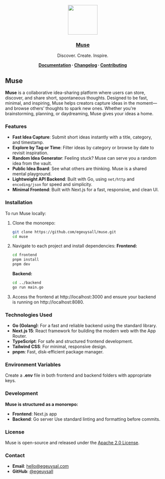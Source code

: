 <p align="center">
  <a href="https://www.muse.egeuysal.com/">
    <img src="https://res.cloudinary.com/dpgeyzgaw/image/upload/v1747082346/muse-logo.png" height="96">
    <h3 align="center">Muse</h3>
  </a>
</p>

<p align="center">
  Discover. Create. Inspire.
</p>

<p align="center">
  <strong>
    <a href="https://www.muse.egeuysal.com/docs">Documentation</a> ∙ 
    <a href="https://www.muse.egeuysal.com/changelog">Changelog</a> ∙ 
    <a href="CONTRIBUTING.md">Contributing</a>
  </strong>
</p>

## Muse

**Muse** is a collaborative idea-sharing platform where users can store, discover, and share short, spontaneous thoughts. Designed to be fast, minimal, and inspiring, Muse helps creators capture ideas in the moment—and browse others’ thoughts to spark new ones. Whether you're brainstorming, planning, or daydreaming, Muse gives your ideas a home.

### Features

- **Fast Idea Capture**: Submit short ideas instantly with a title, category, and timestamp.
- **Explore by Tag or Time**: Filter ideas by category or browse by date to revisit inspiration.
- **Random Idea Generator**: Feeling stuck? Muse can serve you a random idea from the vault.
- **Public Idea Board**: See what others are thinking. Muse is a shared mental playground.
- **Lightweight API Backend**: Built with Go, using `net/http` and `encoding/json` for speed and simplicity.
- **Minimal Frontend**: Built with Next.js for a fast, responsive, and clean UI.

### Installation

To run Muse locally:

1. Clone the monorepo:
   ```bash
   git clone https://github.com/egeuysall/muse.git
   cd muse
   ```
2. Navigate to each project and install dependencies:
   **Frontend:**
   ```bash
   cd frontend
   pnpm install
   pnpm dev
   ```
   **Backend:**
   ```bash
   cd ../backend
   go run main.go
   ```
3. Access the frontend at http://localhost:3000 and ensure your backend is running on http://localhost:8080.

### Technologies Used
- **Go (Golang)**: For a fast and reliable backend using the standard library.
- **Next.js 15**: React framework for building the modern web with the App Router.
- **TypeScript**: For safe and structured frontend development.
- **Tailwind CSS**: For minimal, responsive design.
- **pnpm**: Fast, disk-efficient package manager.

### Environment Variables
Create a **.env** file in both frontend and backend folders with appropriate keys.

### Development
**Muse is structured as a monorepo:**
- **Frontend**: Next.js app
- **Backend**: Go server
Use standard linting and formatting before commits.

### License
Muse is open-source and released under the [Apache 2.0 License](./LICENSE).

### Contact

- **Email**: [hello@egeuysal.com](mailto:hello@egeuysal.com)
- **GitHub**: [@egeuysall](https://github.com/egeuysall)
